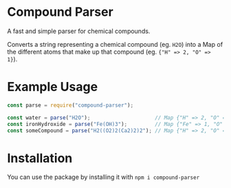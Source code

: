 # Compound Parser
A fast and simple parser for chemical compounds. 

Converts a string representing a chemical compound (eg. `H2O`) into a Map of the different atoms that make up that compound (eg. `{"H" => 2, "O" => 1}`).

# Example Usage
```js
const parse = require("compound-parser");

const water = parse("H2O");                     // Map {"H" => 2, "O" => 1}
const ironHydroxide = parse("Fe(OH)3");         // Map {"Fe" => 1, "O" => 3, "H" => 3}
const someCompound = parse("H2((O2)2(Ca2)2)2"); // Map {"H" => 2, "O" => 8, "Ca" => 8}
```
# Installation
You can use the package by installing it with `npm i compound-parser`
